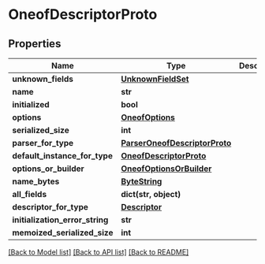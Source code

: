 # OneofDescriptorProto

## Properties
Name | Type | Description | Notes
------------ | ------------- | ------------- | -------------
**unknown_fields** | [**UnknownFieldSet**](UnknownFieldSet.md) |  | [optional] 
**name** | **str** |  | [optional] 
**initialized** | **bool** |  | [optional] 
**options** | [**OneofOptions**](OneofOptions.md) |  | [optional] 
**serialized_size** | **int** |  | [optional] 
**parser_for_type** | [**ParserOneofDescriptorProto**](ParserOneofDescriptorProto.md) |  | [optional] 
**default_instance_for_type** | [**OneofDescriptorProto**](OneofDescriptorProto.md) |  | [optional] 
**options_or_builder** | [**OneofOptionsOrBuilder**](OneofOptionsOrBuilder.md) |  | [optional] 
**name_bytes** | [**ByteString**](ByteString.md) |  | [optional] 
**all_fields** | **dict(str, object)** |  | [optional] 
**descriptor_for_type** | [**Descriptor**](Descriptor.md) |  | [optional] 
**initialization_error_string** | **str** |  | [optional] 
**memoized_serialized_size** | **int** |  | [optional] 

[[Back to Model list]](../README.md#documentation-for-models) [[Back to API list]](../README.md#documentation-for-api-endpoints) [[Back to README]](../README.md)


